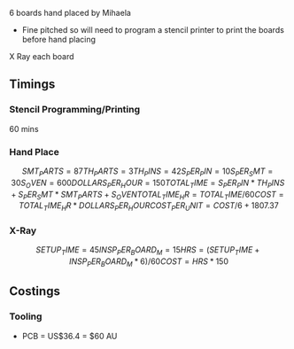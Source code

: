 6 boards hand placed by Mihaela
- Fine pitched so will need to program a stencil printer to print the boards before hand placing

X Ray each board
## Timings
### Stencil Programming/Printing
60 mins
### Hand Place
```math
SMT_PARTS = 87
TH_PARTS = 3
TH_PINS = 42

S_PER_PIN = 10
S_PER_SMT = 30
S_OVEN = 600

DOLLARS_PER_HOUR = 150

TOTAL_TIME = S_PER_PIN*TH_PINS + S_PER_SMT*SMT_PARTS + S_OVEN
TOTAL_TIME_HR = TOTAL_TIME/60

COST = TOTAL_TIME_HR*DOLLARS_PER_HOUR
COST_PER_UNIT = COST/6 + 1807.37
```
### X-Ray
```math
SETUP_TIME = 45

INSP_PER_BOARD_M = 15

HRS = (SETUP_TIME + INSP_PER_BOARD_M*6)/60
COST = HRS*150
```

## Costings
### Tooling
- PCB = US$36.4 = $60 AU